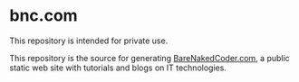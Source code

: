 bnc.com
=======

This repository is intended for private use.

This repository is the source for generating [BareNakedCoder.com](http://www.barenakedcoder.com/),
a public static web site with tutorials and blogs on IT technologies.
